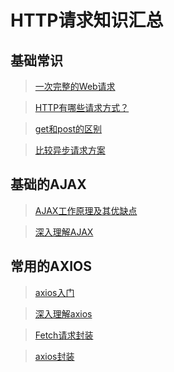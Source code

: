 <!--
 * @Description: HTTP请求知识汇总
 * @Date: 2019-08-10 01:46:28
 * @LastEditors: phoebus
 * @LastEditTime: 2019-08-13 13:47:22
 -->
# HTTP请求知识汇总

## 基础常识

> [一次完整的Web请求](知识笔记/大前端/浏览器/浏览器渲染机制/一次完整的Web请求和渲染过程.md)

> [HTTP有哪些请求方式？](知识笔记/大前端/HTTP/请求/HTTP有哪些请求方式？.md)

> [get和post的区别](知识笔记/大前端/HTTP/请求/get和post的区别.md)

> [比较异步请求方案](知识笔记/大前端/HTTP/请求/比较异步请求方案.md)

## 基础的AJAX

> [AJAX工作原理及其优缺点](知识笔记/大前端/HTTP/请求/AJAX工作原理及其优缺点.md)

> [深入理解AJAX](知识笔记/大前端/HTTP/请求/深入理解AJAX.md)

## 常用的AXIOS

> [axios入门](知识笔记/大前端/HTTP/请求/axios入门.md)

> [深入理解axios](知识笔记/大前端/HTTP/请求/深入理解axios.md)

> [Fetch请求封装](知识笔记/大前端/HTTP/请求/Fetch请求封装.md)

> [axios封装](知识笔记/大前端/HTTP/请求/axios封装.md)

